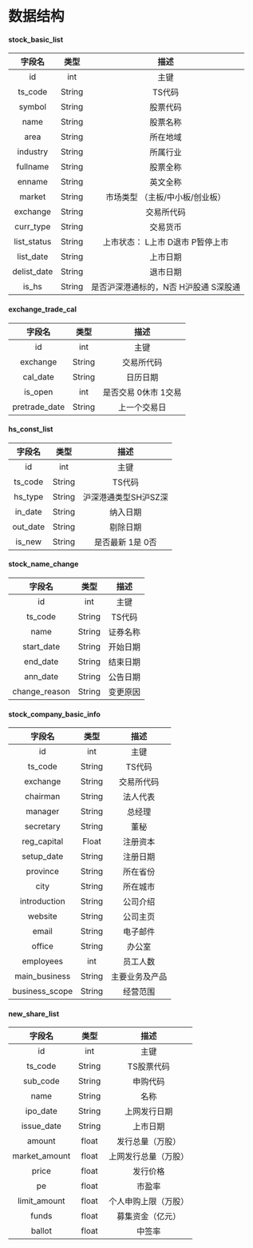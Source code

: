 # **数据结构**

#### **stock_basic_list**

字段名    | 类型 | 描述| 
:--------: | :---: | :----: | 
id | int | 主键 | 
ts_code | String | TS代码 |
symbol | String | 股票代码 |
name | String | 股票名称 |
area | String | 所在地域 |
industry | String | 所属行业 |
fullname | String | 股票全称 |
enname | String | 英文全称 |
market | String | 市场类型 （主板/中小板/创业板） |
exchange | String | 交易所代码 |
curr_type | String | 交易货币 |
list_status | String | 上市状态： L上市 D退市 P暂停上市 |
list_date | String | 上市日期 |
delist_date | String | 退市日期 |
is_hs | String | 是否沪深港通标的，N否 H沪股通 S深股通 |


#### **exchange_trade_cal**

字段名    | 类型 | 描述| 
:--------: | :---: | :----: | 
id | int | 主键 | 
exchange | String | 交易所代码 |
cal_date | String | 日历日期 |
is_open | int | 是否交易 0休市 1交易 |
pretrade_date | String | 上一个交易日 |

#### **hs_const_list**

字段名    | 类型 | 描述| 
:--------: | :---: | :----: | 
id | int | 主键 | 
ts_code | String | TS代码 |
hs_type | String | 沪深港通类型SH沪SZ深 |
in_date | String | 纳入日期 |
out_date | String | 剔除日期 |
is_new | String | 是否最新 1是 0否 |


#### **stock_name_change**

字段名    | 类型 | 描述| 
:--------: | :---: | :----: | 
id | int | 主键 | 
ts_code | String | TS代码 |
name | String | 证券名称 |
start_date | String | 开始日期 |
end_date | String | 结束日期 |
ann_date | String | 公告日期 |
change_reason | String | 变更原因 |


#### **stock_company_basic_info**

字段名    | 类型 | 描述| 
:--------: | :---: | :----: | 
id | int | 主键 | 
ts_code | String | TS代码 |
exchange | String | 交易所代码 |
chairman | String | 法人代表 |
manager | String | 总经理 |
secretary | String | 董秘 |
reg_capital | Float | 注册资本 |
setup_date | String | 注册日期 |
province | String | 所在省份 |
city | String | 所在城市 |
introduction | String | 公司介绍 |
website | String | 公司主页 |
email | String | 电子邮件 |
office | String | 办公室 |
employees | int | 员工人数 |
main_business | String | 主要业务及产品 |
business_scope | String | 经营范围 |



#### **new_share_list**

字段名    | 类型 | 描述| 
:--------: | :---: | :----: | 
id | int | 主键 |
ts_code | String | TS股票代码 |
sub_code | String | 申购代码 |
name | String | 名称 |
ipo_date | String | 上网发行日期 |
issue_date | String | 上市日期 |
amount | float | 发行总量（万股）|
market_amount | float | 上网发行总量（万股）|
price | float | 发行价格 |
pe | float | 市盈率|
limit_amount | float | 个人申购上限（万股）|
funds | float | 募集资金（亿元）|
ballot | float | 中签率 |

